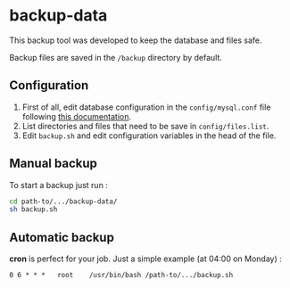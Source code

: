# backup-data

This backup tool was developed to keep the database and files safe.

Backup files are saved in the `/backup` directory by default.

## Configuration

1. First of all, edit database configuration in the `config/mysql.conf` file following [this documentation](https://dev.mysql.com/doc/refman/8.0/en/option-files.html).
2. List directories and files that need to be save in `config/files.list`.
3. Edit `backup.sh` and edit configuration variables in the head of the file.

## Manual backup

To start a backup just run :

```bash
cd path-to/.../backup-data/
sh backup.sh
```

## Automatic backup

**cron** is perfect for your job. Just a simple example (at 04:00 on Monday) :

```crontab
0 6 * * *   root    /usr/bin/bash /path-to/.../backup.sh
```

